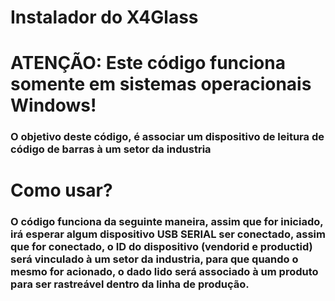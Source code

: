 # Instalador do X4Glass

# ATENÇÃO: Este código funciona somente em sistemas operacionais Windows!

### O objetivo deste código, é associar um dispositivo de leitura de código de barras à um setor da industria

# Como usar?

### O código funciona da seguinte maneira, assim que for iniciado, irá esperar algum dispositivo USB SERIAL ser conectado, assim que for conectado, o ID do dispositivo (vendorid e productid) será vinculado à um setor da industria, para que quando o mesmo for acionado, o dado lido será associado à um produto para ser rastreável dentro da linha de produção.
